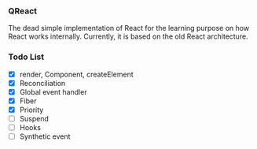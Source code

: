 ### QReact

The dead simple implementation of React for the learning purpose on how React works internally. Currently, it is based on the old React architecture.

### Todo List

- [x] render, Component, createElement
- [x] Reconciliation
- [x] Global event handler
- [x] Fiber
- [x] Priority
- [ ] Suspend
- [ ] Hooks
- [ ] Synthetic event
